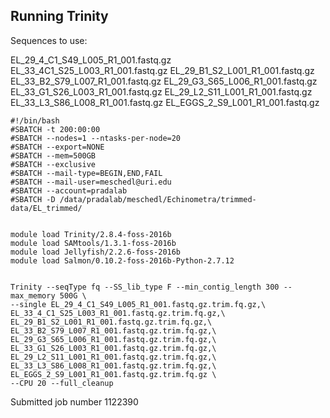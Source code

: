 ## Running Trinity

Sequences to use:

EL_29_4_C1_S49_L005_R1_001.fastq.gz
EL_33_4C1_S25_L003_R1_001.fastq.gz
EL_29_B1_S2_L001_R1_001.fastq.gz
EL_33_B2_S79_L007_R1_001.fastq.gz
EL_29_G3_S65_L006_R1_001.fastq.gz
EL_33_G1_S26_L003_R1_001.fastq.gz
EL_29_L2_S11_L001_R1_001.fastq.gz
EL_33_L3_S86_L008_R1_001.fastq.gz
EL_EGGS_2_S9_L001_R1_001.fastq.gz



```
#!/bin/bash
#SBATCH -t 200:00:00
#SBATCH --nodes=1 --ntasks-per-node=20
#SBATCH --export=NONE
#SBATCH --mem=500GB
#SBATCH --exclusive
#SBATCH --mail-type=BEGIN,END,FAIL
#SBATCH --mail-user=meschedl@uri.edu
#SBATCH --account=pradalab
#SBATCH -D /data/pradalab/meschedl/Echinometra/trimmed-data/EL_trimmed/


module load Trinity/2.8.4-foss-2016b
module load SAMtools/1.3.1-foss-2016b
module load Jellyfish/2.2.6-foss-2016b
module load Salmon/0.10.2-foss-2016b-Python-2.7.12


Trinity --seqType fq --SS_lib_type F --min_contig_length 300 --max_memory 500G \
--single EL_29_4_C1_S49_L005_R1_001.fastq.gz.trim.fq.gz,\
EL_33_4_C1_S25_L003_R1_001.fastq.gz.trim.fq.gz,\
EL_29_B1_S2_L001_R1_001.fastq.gz.trim.fq.gz,\
EL_33_B2_S79_L007_R1_001.fastq.gz.trim.fq.gz,\
EL_29_G3_S65_L006_R1_001.fastq.gz.trim.fq.gz,\
EL_33_G1_S26_L003_R1_001.fastq.gz.trim.fq.gz,\
EL_29_L2_S11_L001_R1_001.fastq.gz.trim.fq.gz,\
EL_33_L3_S86_L008_R1_001.fastq.gz.trim.fq.gz,\
EL_EGGS_2_S9_L001_R1_001.fastq.gz.trim.fq.gz \
--CPU 20 --full_cleanup
```

Submitted job number 1122390
